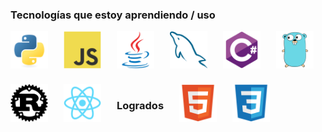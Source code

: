 <h3>Tecnologías que estoy aprendiendo / uso</h3>

<div style="display: flex; gap: 25px; flex-wrap: wrap; align-items: center; justify-content: start;">

  <!-- Python -->
  <img src="https://raw.githubusercontent.com/devicons/devicon/master/icons/python/python-original.svg" alt="Python" width="60" height="60">

  <!-- JavaScript -->
  <img src="https://raw.githubusercontent.com/devicons/devicon/master/icons/javascript/javascript-original.svg" alt="JavaScript" width="60" height="60">

  <!-- Java -->
  <img src="https://raw.githubusercontent.com/devicons/devicon/master/icons/java/java-original.svg" alt="Java" width="60" height="60">

  <!-- MySQL -->
  <img src="https://raw.githubusercontent.com/devicons/devicon/master/icons/mysql/mysql-original.svg" alt="MySQL" width="60" height="60">

  <!-- C# -->
  <img src="https://raw.githubusercontent.com/devicons/devicon/master/icons/csharp/csharp-original.svg" alt="C#" width="60" height="60">

  <!-- Go -->
  <img src="https://raw.githubusercontent.com/devicons/devicon/master/icons/go/go-original.svg" alt="Go" width="60" height="60">

  <!-- Rust -->
  <img src="https://raw.githubusercontent.com/devicons/devicon/master/icons/rust/rust-plain.svg" alt="Rust" width="60" height="60">

  <!-- React -->
  <img src="https://raw.githubusercontent.com/devicons/devicon/master/icons/react/react-original.svg" alt="React" width="60" height="60">
 <h3>Logrados</h3>
  <!-- HTML -->
  <img src="https://raw.githubusercontent.com/devicons/devicon/master/icons/html5/html5-original.svg" alt="HTML" width="60" height="60">

  <!-- CSS -->
  <img src="https://raw.githubusercontent.com/devicons/devicon/master/icons/css3/css3-original.svg" alt="CSS" width="60" height="60">

</div>

